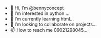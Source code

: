 - 👋 Hi, I’m @bennyconcept
- 👀 I’m interested in python ...
- 🌱 I’m currently learning  html...
- 💞️ I’m looking to collaborate on  projects...
- 📫 How to reach me  09021298045...

<!---
bennyconcept/bennyconcept is a ✨ special ✨ repository because its `README.md` (this file) appears on your GitHub profile.
You can click the Preview link to take a look at your changes.
--->
